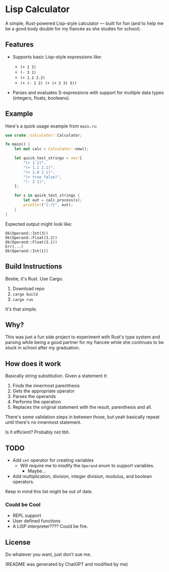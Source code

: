 # Lisp Calculator

A simple, Rust-powered Lisp-style calculator — built for fun (and to help me be a good body double for my fiancée as she studies for school).

## Features

- Supports basic Lisp-style expressions like:
  - `(+ 1 2)`
  - `(- 3 1)`
  - `(+ 1.1 2.2)`
  - `(+ (- 1 2) (+ (+ 2 3) 5))`

- Parses and evaluates S-expressions with support for multiple data types (integers, floats, booleans).

## Example

Here's a quick usage example from `main.rs`:

```rust
use crate::calculator::Calculator;

fn main() {
    let mut calc = Calculator::new();

    let quick_test_strings = vec![
        "(+ 1 2)",
        "(+ 1.1 2.1)",
        "(+ 1.0 2.1)",
        "(+ true false)",
        "(- 2 1)",
    ];

    for s in quick_test_strings {
        let out = calc.process(s);
        println!("{:?}", out);
    }
}
```

Expected output might look like:

```
Ok(Operand::Int(3))
Ok(Operand::Float(3.2))
Ok(Operand::Float(3.1))
Err(...)
Ok(Operand::Int(1))
```

## Build Instructions

Bestie, it's Rust. Use Cargo.

1. Download repo
2. `cargo build`
3. `cargo run`

It's that simple. 

## Why?

This was just a fun side project to experiment with Rust's type system and
parsing while being a good partner for my fiancée while she continues to be 
stuck in school after my graduation.

## How does it work

Basically string substitution. Given a statement it:
1. Finds the innermost parenthesis
2. Gets the appropriate operator
3. Parses the operands
4. Performs the operation
5. Replaces the original statement with the result, parenthesis and all.

There's some validation steps in between those, but yeah basically repeat until there's no innermost statement.

Is it efficient? Probably not tbh.

## TODO

* Add `set` operator for creating variables
  * Will require me to modify the `Operand` enum to support variables. 
    * Maybe...
* Add multiplication, division, integer division, modulus, and boolean operators.

Keep in mind this list might be out of date. 

### Could be Cool

* REPL support
* User defined functions
* A LISP interpreter???? Could be fire.

## License

Do whatever you want, just don’t sue me.

(README was generated by ChatGPT and modified by me)